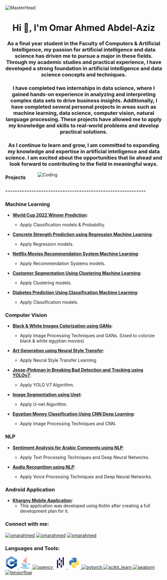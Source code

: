 ![MasterHead](https://cdn.ttgtmedia.com/visuals/ComputerWeekly/Hero%20Images/AI-brain-circuit-computer-chip-Getty.jpg)

<h1 align="center">Hi 👋, I'm Omar Ahmed Abdel-Aziz</h1>
<h3 align="center">As a final year student in the Faculty of Computers & Artificial Intelligence, my passion for artificial intelligence and data science has driven me to pursue a major in these fields. Through my academic studies and practical experience, I have developed a strong foundation in artificial intelligence and data science concepts and techniques.
<br>
<h3 align="center">I have completed two internships in data science, where I gained hands-on experience in analyzing and interpreting complex data sets to drive business insights. 
Additionally, I have completed several personal projects in areas such as machine learning, data science, computer vision, natural language processing. These projects have allowed me to apply my knowledge and skills to real-world problems and develop practical solutions.
<br>
<h3 align="center">As I continue to learn and grow, I am committed to expanding my knowledge and expertise in artificial intelligence and data science. I am excited about the opportunities that lie ahead and look forward to contributing to the field in meaningful ways.</h3>
<img align="right" alt="Coding" width="400" src="https://frogdesign.nyc3.cdn.digitaloceanspaces.com/wp-content/uploads/2020/08/04192430/AI_designing-with-data.gif">



### Projects
### -----------------------------------------------------------

### Machine Learning
- [__World Cup 2022 Winner Prediction__](https://github.com/OmarAhmedAbdelAziz/World-Cup-2022-Winner-Prediction):
  - Apply Classification models & Probability.

- [__Concrete Strength Prediction using Regression Machine Learning__](https://github.com/OmarAhmedAbdelAziz/Concrete-Strength-Prediction-using-Regression-Machine-Learning):
  - Apply Regression models.
  
- [__Netflix Movies Recommendation System Machine Learning__](https://github.com/OmarAhmedAbdelAziz/Netflix-Movies-Recommendation-System-Machine-Learning):
  - Apply Recommendation Systems models.
 
- [__Customer Segmentation Using Clustering Machine Learning__](https://github.com/OmarAhmedAbdelAziz/Customer-Segmentation-Using-Clustering-Machine-Learning):
  - Apply Clustering models.

- [__Diabetes Prediction Using Classification Machine Learning__](https://github.com/OmarAhmedAbdelAziz/Diabetes-Prediction-Using-Classification-MachineLearning):
  - Apply Classification models.
  
### Computer Vision 

- [__Black & White Images Colorization using GANs__](https://github.com/OmarAhmedAbdelAziz/Black-White-Images-Colorization-using-GANs-Computer-Vision):
  - Apply Image Processing Techniques and GANs. (Used to colorize black & white egyptian movies)

- [__Art Generation using Neural Style Transfer__](https://github.com/OmarAhmedAbdelAziz/Art-Generation-using-Neural-Style-Transfer):
  - Apply Neural Style Transfer Learning.
  
- [__Jesse-Pinkman in Breaking Bad Detection and Tracking using YOLOv7__](https://github.com/OmarAhmedAbdelAziz/Jesse-Pinkman-in-Breaking-Bad-Detection-and-Tracking-using-YOLOv7):
  - Apply YOLO V7 Algorithm.
  
- [__Image Segmentation using Unet__](https://github.com/OmarAhmedAbdelAziz/Image-Segmentation-using-U-net):
  - Apply U-net Algorithm.
  
- [__Egyptian Money Classification Using CNN Deep Learning__](https://github.com/OmarAhmedAbdelAziz/Egyptian-Money-Classification-Using-CNN-Deep-Learning-):
  - Apply Image Processing Techniques and CNN.
  
### NLP

- [__Sentiment Analysis for Arabic Comments using NLP__](https://github.com/OmarAhmedAbdelAziz/Sentiment-Analysis-for-Arabic-Comments-using-NLP):
  - Apply Text Processing Techniques and Deep Neural Networks.

- [__Audio Recognition using NLP__](https://github.com/OmarAhmedAbdelAziz/Audio-Recognition-Using-NLP):
  - Apply Voice Processing Techniques and Deep Neural Networks.

### Android Application

- [__Khargny Mobile Application__](https://github.com/OmarAhmedAbdelAziz/Khargny-Mobile-Application):
  - This application was developed using Kotlin after creating a full development plan for it.

<h3 align="left">Connect with me:</h3>
<p align="left">
<a href="https://www.linkedin.com/in/omar-ahmed-abdel-aziz-958baa215/" target="blank"><img align="center" src="https://raw.githubusercontent.com/rahuldkjain/github-profile-readme-generator/master/src/images/icons/Social/linked-in-alt.svg" alt="omarahmed" height="30" width="40" /></a>
<a href="https://www.facebook.com/omar.ahmeduwk.33" target="blank"><img align="center" src="https://raw.githubusercontent.com/rahuldkjain/github-profile-readme-generator/master/src/images/icons/Social/facebook.svg" alt="omarahmed" height="30" width="40" /></a>
<a href="https://www.instagram.com/omar_abdel_aziz_/" target="blank"><img align="center" src="https://raw.githubusercontent.com/rahuldkjain/github-profile-readme-generator/master/src/images/icons/Social/instagram.svg" alt="omarahmed" height="30" width="40" /></a>
</p>

<h3 align="left">Languages and Tools:</h3>
<p align="left"> <a href="https://www.w3schools.com/cpp/" target="_blank" rel="noreferrer"> <img src="https://raw.githubusercontent.com/devicons/devicon/master/icons/cplusplus/cplusplus-original.svg" alt="cplusplus" width="40" height="40"/> </a> <a href="https://www.java.com" target="_blank" rel="noreferrer"> <img src="https://raw.githubusercontent.com/devicons/devicon/master/icons/java/java-original.svg" alt="java" width="40" height="40"/> </a> <a href="https://opencv.org/" target="_blank" rel="noreferrer"> <img src="https://www.vectorlogo.zone/logos/opencv/opencv-icon.svg" alt="opencv" width="40" height="40"/> </a> <a href="https://pandas.pydata.org/" target="_blank" rel="noreferrer"> <img src="https://raw.githubusercontent.com/devicons/devicon/2ae2a900d2f041da66e950e4d48052658d850630/icons/pandas/pandas-original.svg" alt="pandas" width="40" height="40"/> </a> <a href="https://www.python.org" target="_blank" rel="noreferrer"> <img src="https://raw.githubusercontent.com/devicons/devicon/master/icons/python/python-original.svg" alt="python" width="40" height="40"/> </a> <a href="https://pytorch.org/" target="_blank" rel="noreferrer"> <img src="https://www.vectorlogo.zone/logos/pytorch/pytorch-icon.svg" alt="pytorch" width="40" height="40"/> </a> <a href="https://scikit-learn.org/" target="_blank" rel="noreferrer"> <img src="https://upload.wikimedia.org/wikipedia/commons/0/05/Scikit_learn_logo_small.svg" alt="scikit_learn" width="40" height="40"/> </a> <a href="https://seaborn.pydata.org/" target="_blank" rel="noreferrer"> <img src="https://seaborn.pydata.org/_images/logo-mark-lightbg.svg" alt="seaborn" width="40" height="40"/> </a> <a href="https://www.tensorflow.org" target="_blank" rel="noreferrer"> <img src="https://www.vectorlogo.zone/logos/tensorflow/tensorflow-icon.svg" alt="tensorflow" width="40" height="40"/> </a> </p>



